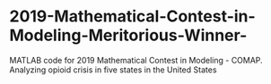 # 2019-Mathematical-Contest-in-Modeling-Meritorious-Winner-
MATLAB code for 2019 Mathematical Contest in Modeling - COMAP. Analyzing opioid crisis in five states in the United States
